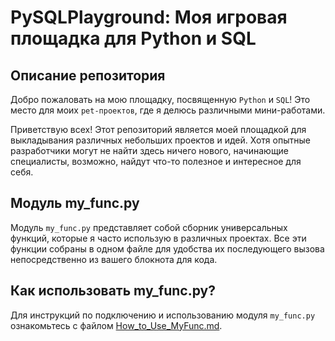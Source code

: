 <!DOCTYPE html>
<html>
<head>
  <title>PySQLPlayground: Моя площадка для Python и SQL</title>
</head>
<body>

  <h1>PySQLPlayground: Моя игровая площадка для Python и SQL</h1>

  <h2>Описание репозитория</h2>
  <p>
    Добро пожаловать на мою площадку, посвященную <code>Python</code> и <code>SQL</code>!
    Это место для моих <code>pet-проектов</code>, где я делюсь различными мини-работами.
  </p>
  <p>
    Приветствую всех! Этот репозиторий является моей площадкой для выкладывания различных небольших проектов и идей.
    Хотя опытные разработчики могут не найти здесь ничего нового, начинающие специалисты, возможно, найдут что-то полезное и интересное для себя.
  </p>

  <h2>Модуль my_func.py</h2>
  <p>
    Модуль <code>my_func.py</code> представляет собой сборник универсальных функций, которые я часто использую в различных проектах.
    Все эти функции собраны в одном файле для удобства их последующего вызова непосредственно из вашего блокнота для кода.
  </p>

  <h2>Как использовать my_func.py?</h2>
  <p>
    Для инструкций по подключению и использованию модуля <code>my_func.py</code> ознакомьтесь с файлом 
    <a href="How_to_Use_MyFunc.md">How_to_Use_MyFunc.md</a>.
  </p>

</body>
</html>

